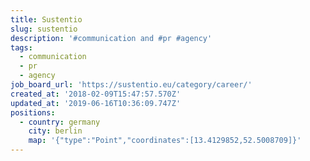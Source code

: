 ```yaml
---
title: Sustentio
slug: sustentio
description: '#communication and #pr #agency'
tags:
  - communication
  - pr
  - agency
job_board_url: 'https://sustentio.eu/category/career/'
created_at: '2018-02-09T15:47:57.570Z'
updated_at: '2019-06-16T10:36:09.747Z'
positions:
  - country: germany
    city: berlin
    map: '{"type":"Point","coordinates":[13.4129852,52.5008709]}'
---
```


